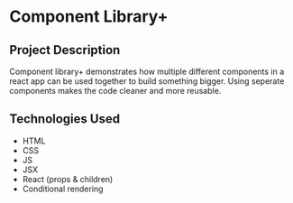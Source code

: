 # Component Library+

## Project Description
Component library+ demonstrates how multiple different components in a react app can be used together to build something bigger. Using seperate components makes the code cleaner and more reusable. 

## Technologies Used
- HTML
- CSS
- JS
- JSX
- React (props & children)
- Conditional rendering 
